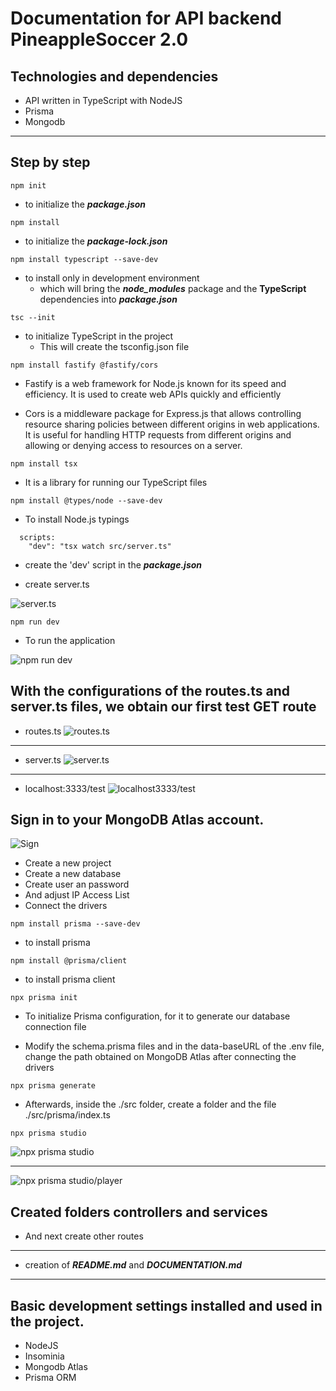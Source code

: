 # Documentation for API backend PineappleSoccer 2.0

## Technologies and dependencies

- API written in TypeScript with NodeJS
- Prisma
- Mongodb

---

## Step by step

`npm init`

- to initialize the **_package.json_**

`npm install`

- to initialize the **_package-lock.json_**

`npm install typescript --save-dev`

- to install only in development environment
  - which will bring the **_node_modules_** package and the **TypeScript** dependencies into **_package.json_**

`tsc --init`

- to initialize TypeScript in the project
  - This will create the tsconfig.json file

`npm install fastify @fastify/cors`

- Fastify is a web framework for Node.js known for its speed and efficiency. It is used to create web APIs quickly and efficiently

- Cors is a middleware package for Express.js that allows controlling resource sharing policies between different origins in web applications. It is useful for handling HTTP requests from different origins and allowing or denying access to resources on a server.

`npm install tsx`

- It is a library for running our TypeScript files

`npm install @types/node --save-dev`

- To install Node.js typings

```
  scripts:
    "dev": "tsx watch src/server.ts"
```

- create the 'dev' script in the **_package.json_**

- create server.ts

![server.ts](./img/server-ts1.PNG)

`npm run dev`

- To run the application

![npm run dev](./img/npmRunDev.PNG)

## With the configurations of the routes.ts and server.ts files, we obtain our first test GET route

- routes.ts
  ![routes.ts](./img/routes-ts-initial.PNG)

---

- server.ts
  ![server.ts](./img/server-ts-initial.PNG)

---

- localhost:3333/test
  ![localhost3333/test](./img/localhost3333-test.PNG)

## Sign in to your MongoDB Atlas account.

![Sign](./img/Sign-in-mongodb-atlas.PNG)

- Create a new project
- Create a new database
- Create user an password
- And adjust IP Access List
- Connect the drivers

`npm install prisma --save-dev`

- to install prisma

`npm install @prisma/client`

- to install prisma client

`npx prisma init`

- To initialize Prisma configuration, for it to generate our database connection file

- Modify the schema.prisma files and in the data-baseURL of the .env file, change the path obtained on MongoDB Atlas after connecting the drivers

`npx prisma generate`

- Afterwards, inside the ./src folder, create a folder and the file ./src/prisma/index.ts

`npx prisma studio`

![npx prisma studio](./img/npx-prisma-studio.PNG)

---

![npx prisma studio/player](./img/npx-prisma-studio-player.PNG)

## Created folders controllers and services

- And next create other routes

---

- creation of **_README.md_** and **_DOCUMENTATION.md_**

---

## Basic development settings installed and used in the project.

- NodeJS
- Insominia
- Mongodb Atlas
- Prisma ORM

